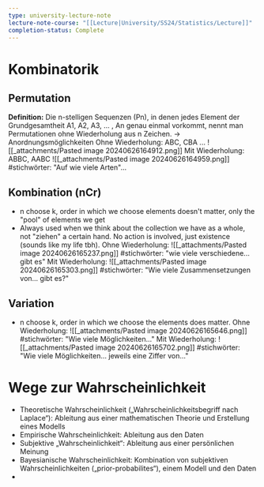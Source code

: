```yaml
---
type: university-lecture-note
lecture-note-course: "[[Lecture|University/SS24/Statistics/Lecture]]"
completion-status: Complete
---
```

# Kombinatorik
## Permutation
**Definition:** Die n-stelligen Sequenzen (Pn), in denen jedes Element der Grundgesamtheit A1, A2, A3, … , An genau einmal vorkommt, nennt man Permutationen ohne Wiederholung aus n Zeichen.
-> Anordnungsmöglichkeiten
Ohne Wiederholung: ABC, CBA ...
![[_attachments/Pasted image 20240626164912.png]]
Mit Wiederholung:  ABBC, AABC
![[_attachments/Pasted image 20240626164959.png]]
#stichwörter: "Auf wie viele Arten"...
## Kombination (nCr)
- n choose k, order in which we choose elements doesn't matter, only the "pool" of elements we get
- Always used when we think about the collection we have as a whole, not "ziehen" a certain hand. No action is involved, just existence (sounds like my life tbh).
Ohne Wiederholung:
![[_attachments/Pasted image 20240626165237.png]]
#stichwörter: "wie viele verschiedene... gibt es"
Mit Wiederholung:
![[_attachments/Pasted image 20240626165303.png]]
#stichwörter: "Wie viele Zusammensetzungen von... gibt es?"
## Variation
- n choose k, order in which we choose the elements does matter.
Ohne Wiederholung:
![[_attachments/Pasted image 20240626165646.png]]
#stichwörter: "Wie viele Möglichkeiten..."
Mit Wiederholung:
![[_attachments/Pasted image 20240626165702.png]]
#stichwörter:  "Wie viele Möglichkeiten... jeweils eine Ziffer von..."
# Wege zur Wahrscheinlichkeit
- Theoretische Wahrscheinlichkeit („Wahrscheinlichkeitsbegriff nach Laplace“): Ableitung aus einer mathematischen Theorie und Erstellung eines Modells
- Empirische Wahrscheinlichkeit: Ableitung aus den Daten
- Subjektive „Wahrscheinlichkeit“: Ableitung aus einer persönlichen Meinung
- Bayesianische Wahrscheinlichkeit: Kombination von subjektiven Wahrscheinlichkeiten („prior-probabilites“), einem Modell und den Daten
-